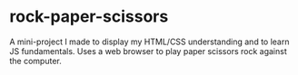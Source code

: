 # rock-paper-scissors

A mini-project I made to display my HTML/CSS understanding and to learn JS fundamentals.
Uses a web browser to play paper scissors rock against the computer.
